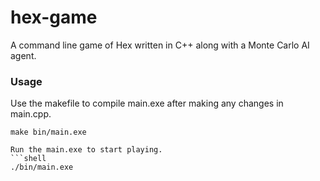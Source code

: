 # hex-game
A command line game of Hex written in C++ along with a Monte Carlo AI agent.

### Usage
Use the makefile to compile main.exe after making any changes in main.cpp.

```make
make bin/main.exe

Run the main.exe to start playing.
```shell
./bin/main.exe